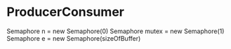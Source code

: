 # ProducerConsumer

Semaphore n = new Semaphore(0)
Semaphore mutex = new Semaphore(1)
Semaphore e = new Semaphore(sizeOfBuffer)



